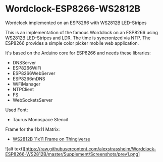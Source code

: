# Wordclock-ESP8266-WS2812B

Wordclock implemented on an ESP8266 with WS2812B LED-Stripes

This is an implementation of the famous Wordclock on an ESP8266 using WS2812B LED-Stripes and LDR. The time is syncronized via NTP.
The ESP8266 provides a simple color picker mobile web application. 

It's based on the Arduino core for ESP8266 and needs these libraries:

- DNSServer
- ESP8266WiFi
- ESP8266WebServer
- ESP8266mDNS
- WiFiManager
- NTPClient
- FS
- WebSocketsServer

Used Font:
- Taurus Monospace Stencil

Frame for the 11x11 Matrix:
- [WS2812B 11x11 Frame on Thingiverse](#)

![alt text][https://raw.githubusercontent.com/alexstrassheim/Wordclock-ESP8266-WS2812B/master/Supplement/Screenshots/prev1.png]